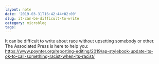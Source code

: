 ```yaml
---
layout: note
date: '2019-03-31T16:42:44+02:00'
slug: it-can-be-difficult-to-write
category: microblog
tags:
---
```

It can be difficult to write about race without upsetting somebody or other. The Associated Press is here to help you: https://www.poynter.org/reporting-editing/2019/ap-stylebook-update-its-ok-to-call-something-racist-when-its-racist/

